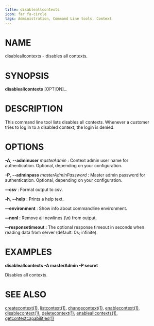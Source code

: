 ```yaml
---
title: disableallcontexts
icon: far fa-circle
tags: Administration, Command Line tools, Context
---
```


# NAME

disableallcontexts - disables all contexts.

# SYNOPSIS

**disableallcontexts** [OPTION]...

# DESCRIPTION

This command line tool lists disables all contexts. Whenever a customer tries to log in to a disabled context, the login is denied. 

# OPTIONS

**-A**, **--adminuser** *masterAdmin*
: Context admin user name for authentication. Optional, depending on your configuration.

**-P**, **--adminpass** *masterAdminPassword*
: Master admin password for authentication. Optional, depending on your configuration.

**--csv**
: Format output to csv.

**-h**, **--help**
: Prints a help text.

**--environment**
: Show info about commandline environment.

**--nonl**
: Remove all newlines (\\n) from output.

**--responsetimeout**
: The optional response timeout in seconds when reading data from server (default: 0s; infinite).

# EXAMPLES

**disableallcontexts -A masterAdmin -P secret**

Disables all contexts.

# SEE ALSO

[createcontext(1)](createcontext), [listcontext(1)](listcontext), [changecontext(1)](changecontext), [enablecontext(1)](enablecontext), [disablecontext(1)](disablecontext), [deletecontext(1)](deletecontext), [enableallcontexts(1)](enableallcontexts), [getcontextcapabilities(1)](getcontextcapabilities)